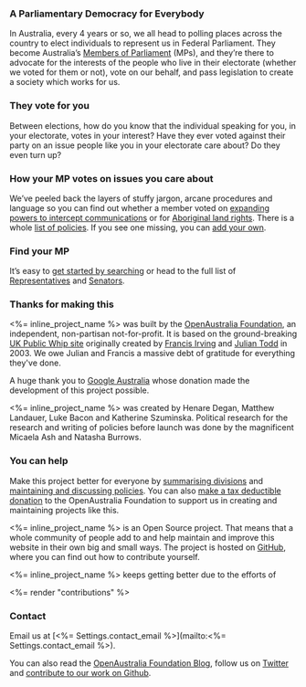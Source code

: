 ### A Parliamentary Democracy for Everybody
In Australia, every 4 years or so, we all head to polling places across the country to elect individuals to represent us in Federal Parliament. They become Australia’s [Members of Parliament](/members) (MPs), and they’re there to advocate for the interests of the people who live in their electorate (whether we voted for them or not), vote on our behalf, and pass legislation to create a society which works for us.

### They vote for you
Between elections, how do you know that the individual speaking for you, in your electorate, votes in your interest? Have they ever voted against their party on an issue people like you in your electorate care about? Do they even turn up?

### How your MP votes on issues you care about
We’ve peeled back the layers of stuffy jargon, arcane procedures and language so you can find out whether a member voted on [expanding powers to intercept communications](/policies/44) or for [Aboriginal land rights](/policies/24). There is a whole [list of policies](/policies). If you see one missing, you can [add your own](<%= new_policy_path() %>).

### Find your MP
It’s easy to [get started by searching](/search) or head to the full list of [Representatives](/members/representatives) and  [Senators](/members/senate).

### Thanks for making this

<%= inline_project_name %> was built by the [OpenAustralia Foundation](https://www.openaustraliafoundation.org.au), an independent, non-partisan not-for-profit. It is based on the ground-breaking [UK Public Whip site](http://www.publicwhip.org.uk/) originally created by
[Francis Irving](http://www.flourish.org/) and [Julian Todd](http://www.goatchurch.org.uk/) in 2003. We owe Julian and Francis a massive debt of gratitude for everything they've done.

A huge thank you to [Google Australia](http://www.google.com.au) whose donation made the development of this project possible.

<%= inline_project_name %> was created by Henare Degan, Matthew Landauer, Luke Bacon and Katherine Szuminska. Political research for the research and writing of policies before launch was done by the magnificent Micaela Ash and Natasha Burrows.

### <a name='contribute'></a>You can help

Make this project better for everyone by [summarising divisions](/divisions) and [maintaining and discussing policies](/policies). You can also [make a tax deductible donation](https://www.openaustraliafoundation.org.au/donate/) to the OpenAustralia&nbsp;Foundation to support us in creating and maintaining projects like this.

<%= inline_project_name %> is an Open Source project. That means that a whole community of people add to and help maintain and improve this website in their own big and small ways. The project is hosted on [GitHub](https://github.com/openaustralia/publicwhip), where you can find out how to contribute yourself.

<%= inline_project_name %> keeps getting better due to the efforts of

<%= render "contributions" %>

### <a name='contact'></a>Contact

Email us at [<%= Settings.contact_email %>](mailto:<%= Settings.contact_email %>).

You can also read the [OpenAustralia Foundation Blog](https://www.openaustraliafoundation.org.au/blog/), follow us on [Twitter](http://twitter.com/openaustralia) and [contribute to our work on Github](https://github.com/openaustralia).
